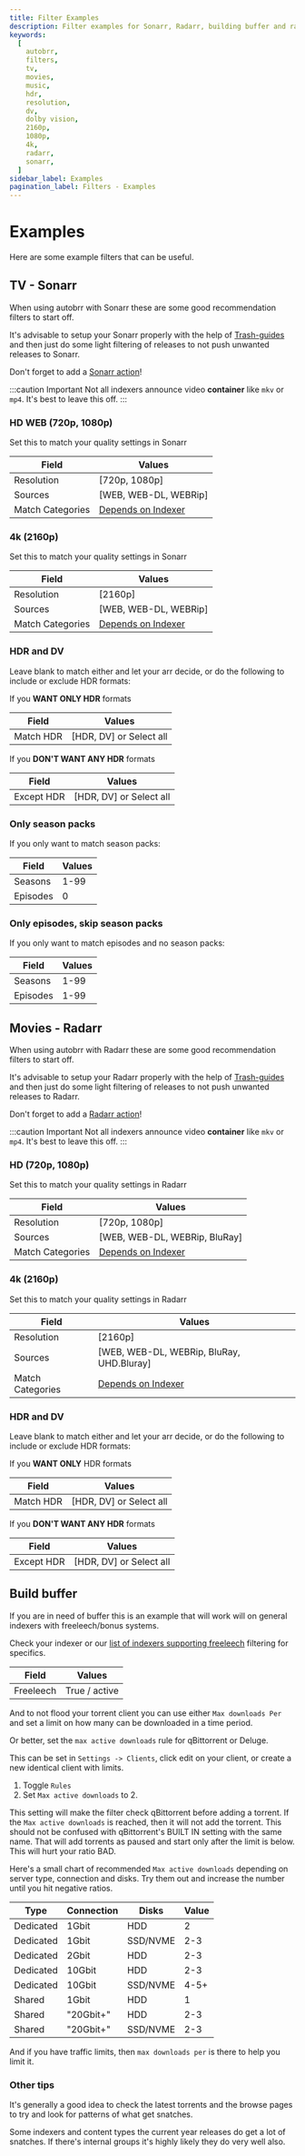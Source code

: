 ```yaml
---
title: Filter Examples
description: Filter examples for Sonarr, Radarr, building buffer and ratio.
keywords:
  [
    autobrr,
    filters,
    tv,
    movies,
    music,
    hdr,
    resolution,
    dv,
    dolby vision,
    2160p,
    1080p,
    4k,
    radarr,
    sonarr,
  ]
sidebar_label: Examples
pagination_label: Filters - Examples
---
```


# Examples

Here are some example filters that can be useful.

## TV - Sonarr

When using autobrr with Sonarr these are some good recommendation filters to start off.

It's advisable to setup your Sonarr properly with the help of [Trash-guides](https://trash-guides.info) and then just do some light filtering of releases to not push unwanted releases to Sonarr.

Don't forget to add a [Sonarr action](../filters/actions.md#radarr-sonarr-lidarr-readarr-and-whisparr)!

:::caution Important
Not all indexers announce video **container** like `mkv` or `mp4`. It's best to leave this off.
:::

### HD WEB (720p, 1080p)

Set this to match your quality settings in Sonarr

| Field            | Values                                |
| ---------------- | ------------------------------------- |
| Resolution       | [720p, 1080p]                         |
| Sources          | [WEB, WEB-DL, WEBRip]                 |
| Match Categories | [Depends on Indexer](./categories.md) |

### 4k (2160p)

Set this to match your quality settings in Sonarr

| Field            | Values                                |
| ---------------- | ------------------------------------- |
| Resolution       | [2160p]                               |
| Sources          | [WEB, WEB-DL, WEBRip]                 |
| Match Categories | [Depends on Indexer](./categories.md) |

### HDR and DV

Leave blank to match either and let your arr decide, or do the following to include or exclude HDR formats:

If you **WANT ONLY HDR** formats

| Field     | Values                  |
| --------- | ----------------------- |
| Match HDR | [HDR, DV] or Select all |

If you **DON'T WANT ANY HDR** formats

| Field      | Values                  |
| ---------- | ----------------------- |
| Except HDR | [HDR, DV] or Select all |

### Only season packs

If you only want to match season packs:

| Field    | Values |
| -------- | ------ |
| Seasons  | 1-99   |
| Episodes | 0      |

### Only episodes, skip season packs

If you only want to match episodes and no season packs:

| Field    | Values |
| -------- | ------ |
| Seasons  | 1-99   |
| Episodes | 1-99   |

## Movies - Radarr

When using autobrr with Radarr these are some good recommendation filters to start off.

It's advisable to setup your Radarr properly with the help of [Trash-guides](https://trash-guides.info) and then just do some light filtering of releases to not push unwanted releases to Radarr.

Don't forget to add a [Radarr action](./actions.md#radarr-sonarr-lidarr-readarr-and-whisparr)!

:::caution Important
Not all indexers announce video **container** like `mkv` or `mp4`. It's best to leave this off.
:::

### HD (720p, 1080p)

Set this to match your quality settings in Radarr

| Field            | Values                                |
| ---------------- | ------------------------------------- |
| Resolution       | [720p, 1080p]                         |
| Sources          | [WEB, WEB-DL, WEBRip, BluRay]         |
| Match Categories | [Depends on Indexer](./categories.md) |

### 4k (2160p)

Set this to match your quality settings in Radarr

| Field            | Values                                    |
| ---------------- | ----------------------------------------- |
| Resolution       | [2160p]                                   |
| Sources          | [WEB, WEB-DL, WEBRip, BluRay, UHD.Bluray] |
| Match Categories | [Depends on Indexer](./categories.md)     |

### HDR and DV

Leave blank to match either and let your arr decide, or do the following to include or exclude HDR formats:

If you **WANT ONLY** HDR formats

| Field     | Values                  |
| --------- | ----------------------- |
| Match HDR | [HDR, DV] or Select all |

If you **DON'T WANT ANY HDR** formats

| Field      | Values                  |
| ---------- | ----------------------- |
| Except HDR | [HDR, DV] or Select all |

## Build buffer

If you are in need of buffer this is an example that will work will on general indexers with freeleech/bonus systems.

Check your indexer or our [list of indexers supporting freeleech](./freeleech.md) filtering for specifics.

| Field     | Values        |
| --------- | ------------- |
| Freeleech | True / active |

And to not flood your torrent client you can use either `Max downloads Per` and set a limit on how many can be downloaded in a time period.

Or better, set the `max active downloads` rule for qBittorrent or Deluge.

This can be set in `Settings -> Clients`, click edit on your client, or create a new identical client with limits.

1. Toggle `Rules`
2. Set `Max active downloads` to 2.

This setting will make the filter check qBittorrent before adding a torrent. If the `Max active downloads` is reached, then it will not add the torrent.
This should not be confused with qBittorrent's BUILT IN setting with the same name. That will add torrents as paused and start only after the limit is below. This will hurt your ratio BAD.

Here's a small chart of recommended `Max active downloads` depending on server type, connection and disks. Try them out and increase the number until you hit negative ratios.

| Type      | Connection | Disks    | Value |
| --------- | ---------- | -------- | ----- |
| Dedicated | 1Gbit      | HDD      | 2     |
| Dedicated | 1Gbit      | SSD/NVME | 2-3   |
| Dedicated | 2Gbit      | HDD      | 2-3   |
| Dedicated | 10Gbit     | HDD      | 2-3   |
| Dedicated | 10Gbit     | SSD/NVME | 4-5+  |
| Shared    | 1Gbit      | HDD      | 1     |
| Shared    | "20Gbit+"  | HDD      | 2-3   |
| Shared    | "20Gbit+"  | SSD/NVME | 2-3   |

And if you have traffic limits, then `max downloads per` is there to help you limit it.

### Other tips

It's generally a good idea to check the latest torrents and the browse pages to try and look for patterns of what get snatches.

Some indexers and content types the current year releases do get a lot of snatches. If there's internal groups it's highly likely they do very well also.
